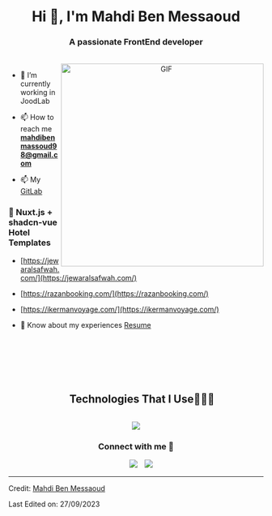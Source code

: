 <h1 align="center">Hi 👋, I'm Mahdi Ben Messaoud</h1>
<h3 align="center">A passionate FrontEnd developer </h3>
<br/>
<a target="_blank" align="center">
  <img align="right" top="500" height="400" width="400" alt="GIF" src="https://github.com/mahdibm-dev/Me.io/blob/main/animation_500_kxa883sd.gif">
</a>

- 🔭 I’m currently working in JoodLab

- 📫 How to reach me **mahdibenmassoud98@gmail.com**

- 📫 My <a href="https://gitlab.com/mahdibenmassoud98" target="blank">GitLab</a>

### 🏨 Nuxt.js + shadcn-vue Hotel Templates   
- [https://jewaralsafwah.com/](https://jewaralsafwah.com/)
- [https://razanbooking.com/](https://razanbooking.com/)
- [https://ikermanvoyage.com/](https://ikermanvoyage.com/)

- 📄 Know about my experiences <a href="https://github.com/mahdibenmessaoud-dev/Me.io/blob/main/Mahdi-Ben-Messaoud-Resume-20250506.pdf" target="blank">Resume</a>
<br/>
<br/>
<br/>
<br/>
<!--h1 without bottom border-->
<div id="user-content-toc">
  <ul align="center">
    <summary><h2 style="display: inline-block">Technologies That I Use👨🏻‍💻</h2></summary>
  </ul>
</div>
<!--tech stack icons-->
<p align="center">
  <a href="https://skillicons.dev">
    <img src="https://skillicons.dev/icons?i=react,vue,html,css,tailwind,js,ts,nodejs,mysql,mongodb,figma,arch,git&perline=14" />
  </a>
</p>

<h3 align="center" >Connect with me 🤝</h3>

<p align="center">

 <div align="center"  class="icons-social" style="margin-left: 10px;">
        <a style="margin-left: 10px;"  target="_blank" href="https://www.linkedin.com/in/mahdi-ben-messaoud/">
			<img src="https://img.icons8.com/doodle/40/000000/linkedin--v2.png"></a>
        <a style="margin-left: 10px;" target="_blank" href="https://github.com/mahdibm-dev">
		<img src="https://img.icons8.com/doodle/40/000000/github--v1.png"></a>
      </div>

</p>

---

Credit: [Mahdi Ben Messaoud](https://github.com/mahdibm-dev)

Last Edited on: 27/09/2023
